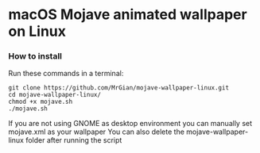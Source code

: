 # macOS Mojave animated wallpaper on Linux
### How to install
Run these commands in a terminal:
```
git clone https://github.com/MrGian/mojave-wallpaper-linux.git
cd mojave-wallpaper-linux/
chmod +x mojave.sh
./mojave.sh
```
 
If you are not using GNOME as desktop environment you can manually set mojave.xml as your wallpaper
You can also delete the mojave-wallpaper-linux folder after running the script
